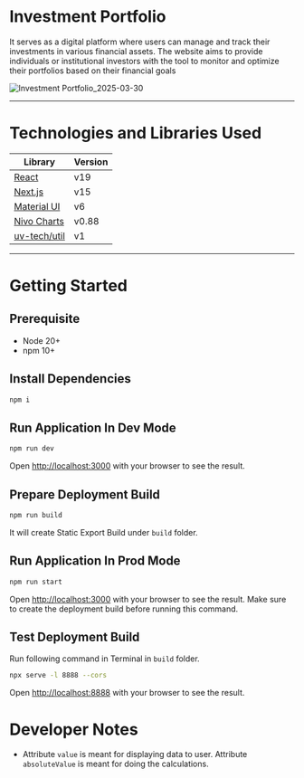 # Investment Portfolio

It serves as a digital platform where users can manage and track their investments in various financial assets. The website aims to provide individuals or institutional investors with the tool to monitor and optimize their portfolios based on their financial goals


![Investment Portfolio_2025-03-30](https://github.com/user-attachments/assets/581dd2c6-9d7e-4259-b57f-83eac751ac0a)
 
---

# Technologies and Libraries Used

| Library                                                     | Version |
| ----------------------------------------------------------- | ------- |
| [React](https://reactjs.org/)                               | v19     |
| [Next.js](https://nextjs.org/)                              | v15     |
| [Material UI](https://mui.com/material-ui/getting-started/) | v6      |
| [Nivo Charts](https://nivo.rocks/pie)                       | v0.88   |
| [uv-tech/util](https://www.npmjs.com/package/@uv-tech/util) | v1      |

---

# Getting Started

## Prerequisite

- Node 20+
- npm 10+

## Install Dependencies

```bash
npm i
```

## Run Application In Dev Mode

```bash
npm run dev
```

Open [http://localhost:3000](http://localhost:3000) with your browser to see the result.

## Prepare Deployment Build

```bash
npm run build
```

It will create Static Export Build under `build` folder.

## Run Application In Prod Mode

```bash
npm run start
```

Open [http://localhost:3000](http://localhost:3000) with your browser to see the result.
Make sure to create the deployment build before running this command.

## Test Deployment Build

Run following command in Terminal in `build` folder.

```bash
npx serve -l 8888 --cors
```

Open [http://localhost:8888](http://localhost:8888) with your browser to see the result.

# Developer Notes

- Attribute `value` is meant for displaying data to user. Attribute `absoluteValue` is meant for doing the calculations.
